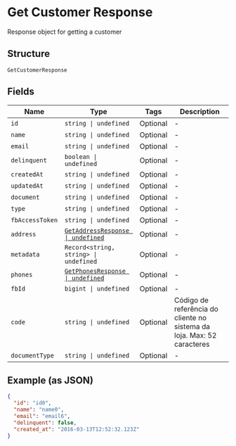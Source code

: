 
# Get Customer Response

Response object for getting a customer

## Structure

`GetCustomerResponse`

## Fields

| Name | Type | Tags | Description |
|  --- | --- | --- | --- |
| `id` | `string \| undefined` | Optional | - |
| `name` | `string \| undefined` | Optional | - |
| `email` | `string \| undefined` | Optional | - |
| `delinquent` | `boolean \| undefined` | Optional | - |
| `createdAt` | `string \| undefined` | Optional | - |
| `updatedAt` | `string \| undefined` | Optional | - |
| `document` | `string \| undefined` | Optional | - |
| `type` | `string \| undefined` | Optional | - |
| `fbAccessToken` | `string \| undefined` | Optional | - |
| `address` | [`GetAddressResponse \| undefined`](../../doc/models/get-address-response.md) | Optional | - |
| `metadata` | `Record<string, string> \| undefined` | Optional | - |
| `phones` | [`GetPhonesResponse \| undefined`](../../doc/models/get-phones-response.md) | Optional | - |
| `fbId` | `bigint \| undefined` | Optional | - |
| `code` | `string \| undefined` | Optional | Código de referência do cliente no sistema da loja. Max: 52 caracteres |
| `documentType` | `string \| undefined` | Optional | - |

## Example (as JSON)

```json
{
  "id": "id0",
  "name": "name0",
  "email": "email6",
  "delinquent": false,
  "created_at": "2016-03-13T12:52:32.123Z"
}
```

